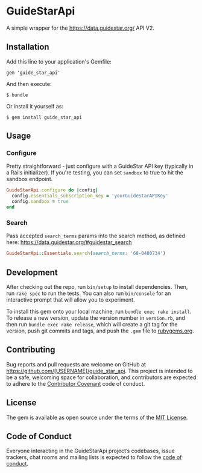 # GuideStarApi

A simple wrapper for the https://data.guidestar.org/ API V2.

## Installation

Add this line to your application's Gemfile:

    gem 'guide_star_api'

And then execute:

    $ bundle

Or install it yourself as:

    $ gem install guide_star_api

## Usage

### Configure

Pretty straightforward - just configure with a GuideStar API key (typically in a Rails initializer).  If you're testing, you can set `sandbox` to true to hit the sandbox endpoint.

``` ruby
GuideStarApi.configure do |config|
  config.essentials_subscription_key = 'yourGuideStarAPIKey'
  config.sandbox = true
end
```

### Search

Pass accepted `search_terms` params into the search method, as defined here: https://data.guidestar.org/#guidestar_search

``` ruby
GuideStarApi::Essentials.search(search_terms: '68-0480734')
```

## Development

After checking out the repo, run `bin/setup` to install dependencies. Then, run `rake spec` to run the tests. You can also run `bin/console` for an interactive prompt that will allow you to experiment.

To install this gem onto your local machine, run `bundle exec rake install`. To release a new version, update the version number in `version.rb`, and then run `bundle exec rake release`, which will create a git tag for the version, push git commits and tags, and push the `.gem` file to [rubygems.org](https://rubygems.org).

## Contributing

Bug reports and pull requests are welcome on GitHub at https://github.com/[USERNAME]/guide_star_api. This project is intended to be a safe, welcoming space for collaboration, and contributors are expected to adhere to the [Contributor Covenant](http://contributor-covenant.org) code of conduct.

## License

The gem is available as open source under the terms of the [MIT License](https://opensource.org/licenses/MIT).

## Code of Conduct

Everyone interacting in the GuideStarApi project’s codebases, issue trackers, chat rooms and mailing lists is expected to follow the [code of conduct](https://github.com/[USERNAME]/guide_star_api/blob/master/CODE_OF_CONDUCT.md).
